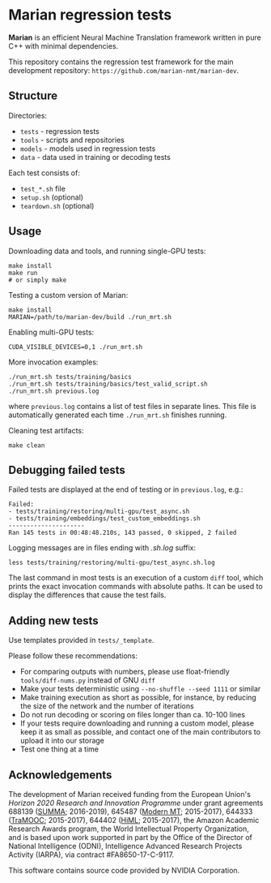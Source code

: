 Marian regression tests
=======================

<b>Marian</b> is an efficient Neural Machine Translation framework written in
pure C++ with minimal dependencies.

This repository contains the regression test framework for the main development
repository: `https://github.com/marian-nmt/marian-dev`.


## Structure

Directories:

* `tests` - regression tests
* `tools` - scripts and repositories
* `models` - models used in regression tests
* `data` - data used in training or decoding tests

Each test consists of:

* `test_*.sh` file
* `setup.sh` (optional)
* `teardown.sh` (optional)


## Usage

Downloading data and tools, and running single-GPU tests:

    make install
    make run
    # or simply make

Testing a custom version of Marian:

    make install
    MARIAN=/path/to/marian-dev/build ./run_mrt.sh

Enabling multi-GPU tests:

    CUDA_VISIBLE_DEVICES=0,1 ./run_mrt.sh

More invocation examples:

    ./run_mrt.sh tests/training/basics
    ./run_mrt.sh tests/training/basics/test_valid_script.sh
    ./run_mrt.sh previous.log

where `previous.log` contains a list of test files in separate lines.  This file
is automatically generated each time `./run_mrt.sh` finishes running.

Cleaning test artifacts:

    make clean


## Debugging failed tests

Failed tests are displayed at the end of testing or in `previous.log`, e.g.:

    Failed:
    - tests/training/restoring/multi-gpu/test_async.sh
    - tests/training/embeddings/test_custom_embeddings.sh
    ---------------------
    Ran 145 tests in 00:48:48.210s, 143 passed, 0 skipped, 2 failed

Logging messages are in files ending with _.sh.log_ suffix:

    less tests/training/restoring/multi-gpu/test_async.sh.log

The last command in most tests is an execution of a custom `diff` tool, which
prints the exact invocation commands with absolute paths. It can be used to
display the differences that cause the test fails.


## Adding new tests

Use templates provided in `tests/_template`.

Please follow these recommendations:

* For comparing outputs with numbers, please use float-friendly
  `tools/diff-nums.py` instead of GNU `diff`
* Make your tests deterministic using `--no-shuffle --seed 1111` or similar
* Make training execution as short as possible, for instance, by reducing the
  size of the network and the number of iterations
* Do not run decoding or scoring on files longer than ca. 10-100 lines
* If your tests require downloading and running a custom model, please keep it
  as small as possible, and contact one of the main contributors to upload it
  into our storage
* Test one thing at a time


## Acknowledgements

The development of Marian received funding from the European Union's
_Horizon 2020 Research and Innovation Programme_ under grant agreements
688139 ([SUMMA](http://www.summa-project.eu); 2016-2019),
645487 ([Modern MT](http://www.modernmt.eu); 2015-2017),
644333 ([TraMOOC](http://tramooc.eu/); 2015-2017),
644402 ([HiML](http://www.himl.eu/); 2015-2017),
the Amazon Academic Research Awards program,
the World Intellectual Property Organization,
and is based upon work supported in part by the Office of the Director of
National Intelligence (ODNI), Intelligence Advanced Research Projects Activity
(IARPA), via contract #FA8650-17-C-9117.

This software contains source code provided by NVIDIA Corporation.

